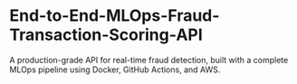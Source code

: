 # End-to-End-MLOps-Fraud-Transaction-Scoring-API
A production-grade API for real-time fraud detection, built with a complete MLOps pipeline using Docker, GitHub Actions, and AWS.
